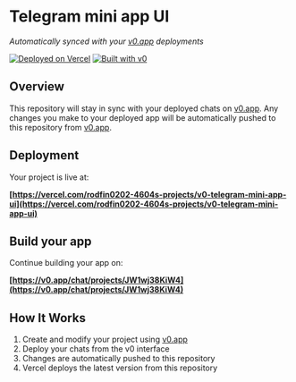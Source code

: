 # Telegram mini app UI

*Automatically synced with your [v0.app](https://v0.app) deployments*

[![Deployed on Vercel](https://img.shields.io/badge/Deployed%20on-Vercel-black?style=for-the-badge&logo=vercel)](https://vercel.com/rodfin0202-4604s-projects/v0-telegram-mini-app-ui)
[![Built with v0](https://img.shields.io/badge/Built%20with-v0.app-black?style=for-the-badge)](https://v0.app/chat/projects/JW1wj38KiW4)

## Overview

This repository will stay in sync with your deployed chats on [v0.app](https://v0.app).
Any changes you make to your deployed app will be automatically pushed to this repository from [v0.app](https://v0.app).

## Deployment

Your project is live at:

**[https://vercel.com/rodfin0202-4604s-projects/v0-telegram-mini-app-ui](https://vercel.com/rodfin0202-4604s-projects/v0-telegram-mini-app-ui)**

## Build your app

Continue building your app on:

**[https://v0.app/chat/projects/JW1wj38KiW4](https://v0.app/chat/projects/JW1wj38KiW4)**

## How It Works

1. Create and modify your project using [v0.app](https://v0.app)
2. Deploy your chats from the v0 interface
3. Changes are automatically pushed to this repository
4. Vercel deploys the latest version from this repository
